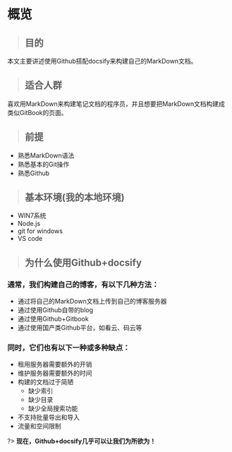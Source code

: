 # 概览

> ## 目的

本文主要讲述使用Github搭配docsify来构建自己的MarkDown文档。

> ## 适合人群

喜欢用MarkDown来构建笔记文档的程序员，并且想要把MarkDown文档构建成类似GitBook的页面。

> ## 前提

- 熟悉MarkDown语法
- 熟悉基本的Git操作
- 熟悉Github

> ## 基本环境(我的本地环境)

- WIN7系统
- Node.js
- git for windows
- VS code

> ## 为什么使用Github+docsify

### 通常，我们构建自己的博客，有以下几种方法：

- 通过将自己的MarkDown文档上传到自己的博客服务器
- 通过使用Github自带的blog
- 通过使用Github+Gitbook
- 通过使用国产类Github平台，如看云、码云等

### 同时，它们也有以下一种或多种缺点：

- 租用服务器需要额外的开销
- 维护服务器需要额外的时间
- 构建的文档过于简陋
  - 缺少索引
  - 缺少目录
  - 缺少全局搜索功能
- 不支持批量导出和导入
- 流量和空间限制

?> **现在，Github+docsify几乎可以让我们为所欲为！**
